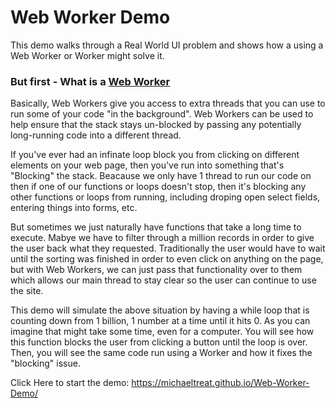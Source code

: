# Web Worker Demo

This demo walks through a Real World UI problem and shows how a using a Web Worker or Worker might solve it.</p>

### But first - What is a [Web Worker]("https://developer.mozilla.org/en-US/docs/Web/API/Web_Workers_API")

Basically, Web Workers give you access to extra threads that you can use to run some of your code "in the background". Web Workers can be used to help ensure that the stack stays un-blocked by passing any potentially long-running code into a different thread.

If you've ever had an infinate loop block you from clicking on different elements on your web page, then you've run into something that's "Blocking" the stack. Beacause we only have 1 thread to run our code on then if one of our functions or loops doesn't stop, then it's blocking any other functions or loops from running, including droping open select fields, entering things into forms, etc.

But sometimes we just naturally have functions that take a long time to execute. Mabye we have to filter through a million records in order to give the user back what they requested. Traditionally the user would have to wait until the sorting was finished in order to even click on anything on the page, but with Web Workers, we can just pass that functionality over to them which allows our main thread to stay clear so the user can continue to use the site.

This demo will simulate the above situation by having a while loop that is counting down from 1 billion, 1 number at a time until it hits 0. As you can imagine that might take some time, even for a computer. You will see how this function blocks the user from clicking a button until the loop is over. Then, you will see the same code run using a Worker and how it fixes the "blocking" issue. 

Click Here to start the demo: https://michaeltreat.github.io/Web-Worker-Demo/
